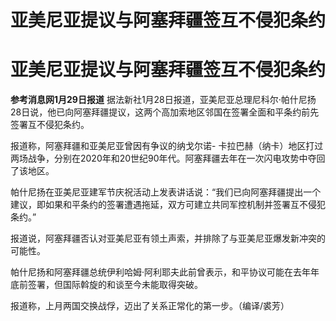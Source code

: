 # 亚美尼亚提议与阿塞拜疆签互不侵犯条约

# 亚美尼亚提议与阿塞拜疆签互不侵犯条约

**参考消息网1月29日报道**
据法新社1月28日报道，亚美尼亚总理尼科尔·帕什尼扬28日说，他已向阿塞拜疆提议，这两个高加索地区邻国在签署全面和平条约前先签署互不侵犯条约。

报道称，阿塞拜疆和亚美尼亚曾因有争议的纳戈尔诺-
卡拉巴赫（纳卡）地区打过两场战争，分别在2020年和20世纪90年代。阿塞拜疆去年在一次闪电攻势中夺回了该地区。

帕什尼扬在亚美尼亚建军节庆祝活动上发表讲话说：“我们已向阿塞拜疆提出一个建议，即如果和平条约的签署遭遇拖延，双方可建立共同军控机制并签署互不侵犯条约。”

报道说，阿塞拜疆否认对亚美尼亚有领土声索，并排除了与亚美尼亚爆发新冲突的可能性。

帕什尼扬和阿塞拜疆总统伊利哈姆·阿利耶夫此前曾表示，和平协议可能在去年年底前签署，但国际斡旋的和谈至今未能取得突破。

报道称，上月两国交换战俘，迈出了关系正常化的第一步。（编译/裘芳）

